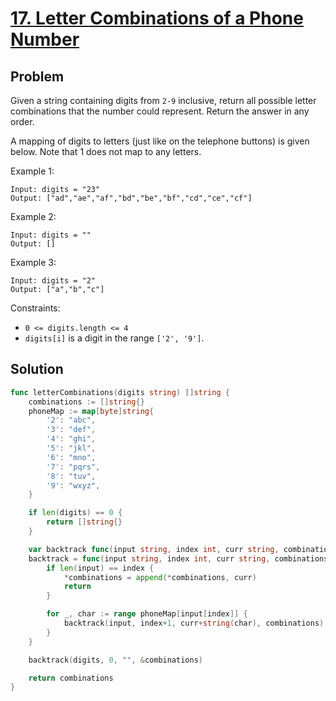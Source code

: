 # [17. Letter Combinations of a Phone Number](https://leetcode.com/problems/letter-combinations-of-a-phone-number/)

## Problem

Given a string containing digits from `2-9` inclusive, return all possible letter combinations that the number could represent. Return the answer in any order.

A mapping of digits to letters (just like on the telephone buttons) is given below. Note that 1 does not map to any letters.


 

Example 1:

```
Input: digits = "23"
Output: ["ad","ae","af","bd","be","bf","cd","ce","cf"]
```

Example 2:

```
Input: digits = ""
Output: []
```

Example 3:

```
Input: digits = "2"
Output: ["a","b","c"]
``` 

Constraints:

- `0 <= digits.length <= 4`
- `digits[i]` is a digit in the range `['2', '9']`.

## Solution

```go
func letterCombinations(digits string) []string {
	combinations := []string{}
	phoneMap := map[byte]string{
		'2': "abc",
		'3': "def",
		'4': "ghi",
		'5': "jkl",
		'6': "mno",
		'7': "pqrs",
		'8': "tuv",
		'9': "wxyz",
	}

	if len(digits) == 0 {
		return []string{}
	}

	var backtrack func(input string, index int, curr string, combinations *[]string)
	backtrack = func(input string, index int, curr string, combinations *[]string) {
		if len(input) == index {
			*combinations = append(*combinations, curr)
			return
		}

		for _, char := range phoneMap[input[index]] {
			backtrack(input, index+1, curr+string(char), combinations)
		}
	}

	backtrack(digits, 0, "", &combinations)

	return combinations
}
```